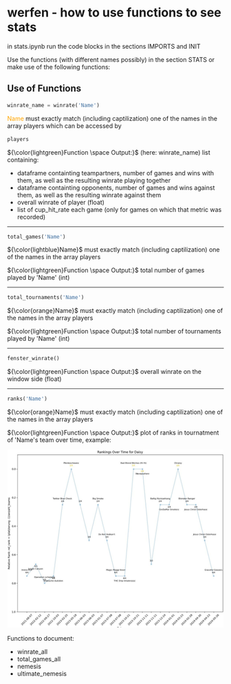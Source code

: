 # werfen - how to use functions to see stats

in stats.ipynb run the code blocks in the sections IMPORTS and INIT

Use the functions (with different names possibly) in the section STATS or make use of the following functions:

## Use of Functions

```python
winrate_name = winrate('Name')
``` 

<span style="color:orange">Name</span> must exactly match (including captilization) one of the names in the array players which can be accessed by

```python
players
``` 
${\color{lightgreen}Function \space Output:}$ (here: winrate_name) list containing:
- dataframe containting teampartners, number of games and wins with them, as well as the resulting winrate playing together
- dataframe containting opponents, number of games and wins against them, as well as the resulting winrate against them
- overall winrate of player (float)
- list of cup_hit_rate each game (only for games on which that metric was recorded)

---

```python
total_games('Name')
``` 
${\color{lightblue}Name}$ must exactly match (including captilization) one of the names in the array players 

${\color{lightgreen}Function \space Output:}$ total number of games played by 'Name' (int)

---

```python
total_tournaments('Name')
``` 
${\color{orange}Name}$ must exactly match (including captilization) one of the names in the array players 

${\color{lightgreen}Function \space Output:}$ total number of tournaments played by 'Name' (int)

---

```python
fenster_winrate()
``` 
${\color{lightgreen}Function \space Output:}$ overall winrate on the window side (float)

---

```python
ranks('Name')
``` 
${\color{orange}Name}$ must exactly match (including captilization) one of the names in the array players 

${\color{lightgreen}Function \space Output:}$ plot of ranks in tournatment of 'Name's team over time, example:

![ranks_example](ranks_example.jpg)

Functions to document: 
- winrate_all
- total_games_all
- nemesis
- ultimate_nemesis
